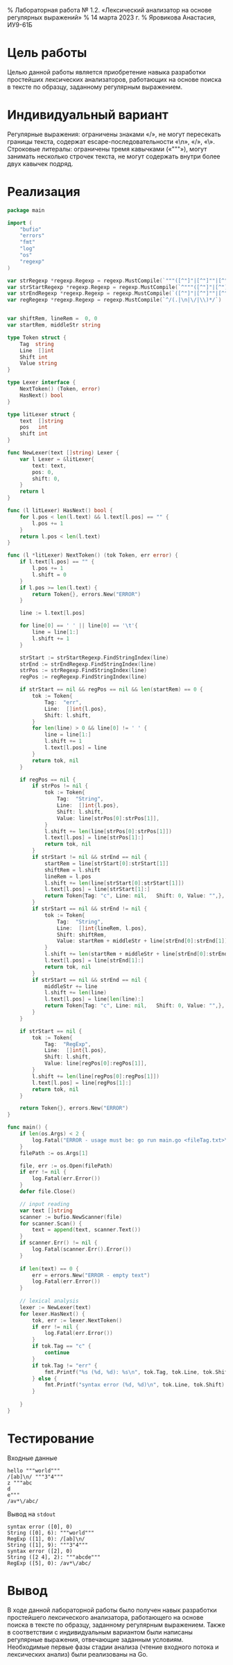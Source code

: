 % Лабораторная работа № 1.2. «Лексический анализатор
  на основе регулярных выражений»
% 14 марта 2023 г.
% Яровикова Анастасия, ИУ9-61Б

# Цель работы
Целью данной работы является приобретение навыка разработки простейших лексических анализаторов, работающих 
на основе поиска в тексте по образцу, заданному регулярным выражением.

# Индивидуальный вариант
Регулярные выражения: ограничены знаками «/», не могут пересекать границы текста, содержат
escape-последовательности «\n», «\/», «\\». Строковые литералы: ограничены тремя кавычками («"""»), могут 
занимать несколько строчек текста, не могут содержать внутри более двух 
кавычек подряд.

# Реализация

```go
package main

import (
	"bufio"
	"errors"
	"fmt"
	"log"
	"os"
	"regexp"
)

var strRegexp *regexp.Regexp = regexp.MustCompile(`"""([^"]"|[^"]""|[^"]|\r\n|\n|\r)*"""`)
var strStartRegexp *regexp.Regexp = regexp.MustCompile(`^"""([^"]"|[^"]""|[^"]|\r\n|\n|\r)*`)
var strEndRegexp *regexp.Regexp = regexp.MustCompile(`([^"]"|[^"]""|[^"]|\r\n|\n|\r)*"""$`)
var regRegexp *regexp.Regexp = regexp.MustCompile(`^/(.|\n|\/|\\)*/`)


var shiftRem, lineRem =  0, 0
var startRem, middleStr string

type Token struct {
	Tag  string
	Line  []int
	Shift int
	Value string
}

type Lexer interface {
	NextToken() (Token, error)
	HasNext() bool
}

type litLexer struct {
	text  []string
	pos   int
	shift int
}

func NewLexer(text []string) Lexer {
	var l Lexer = &litLexer{
		text: text,
		pos: 0,
		shift: 0,
	}
	return l
}

func (l litLexer) HasNext() bool {
	for l.pos < len(l.text) && l.text[l.pos] == "" {
		l.pos += 1
	}
	return l.pos < len(l.text)
}

func (l *litLexer) NextToken() (tok Token, err error) {
	if l.text[l.pos] == "" {
		l.pos += 1
		l.shift = 0
	}
	if l.pos >= len(l.text) {
		return Token{}, errors.New("ERROR")
	}

	line := l.text[l.pos]

	for line[0] == ' ' || line[0] == '\t'{
		line = line[1:]
		l.shift += 1
	}

	strStart := strStartRegexp.FindStringIndex(line)
	strEnd := strEndRegexp.FindStringIndex(line)
	strPos := strRegexp.FindStringIndex(line)
	regPos := regRegexp.FindStringIndex(line)

	if strStart == nil && regPos == nil && len(startRem) == 0 {
		tok := Token{
			Tag:  "err",
			Line:  []int{l.pos},
			Shift: l.shift,
		}
		for len(line) > 0 && line[0] != ' ' {
			line = line[1:]
			l.shift += 1
			l.text[l.pos] = line
		}
		return tok, nil
	}

	if regPos == nil {
		if strPos != nil {
			tok := Token{
				Tag:  "String",
				Line:  []int{l.pos},
				Shift: l.shift,
				Value: line[strPos[0]:strPos[1]],
			}
			l.shift += len(line[strPos[0]:strPos[1]])
			l.text[l.pos] = line[strPos[1]:]
			return tok, nil
		}
		if strStart != nil && strEnd == nil {
			startRem = line[strStart[0]:strStart[1]]
			shiftRem = l.shift
			lineRem = l.pos	
			l.shift += len(line[strStart[0]:strStart[1]])
			l.text[l.pos] = line[strStart[1]:]
			return Token{Tag: "c", Line: nil,	Shift: 0, Value: "",}, nil
		}
		if strStart == nil && strEnd != nil {
			tok := Token{
				Tag:  "String",
				Line:  []int{lineRem, l.pos},
				Shift: shiftRem,
				Value: startRem + middleStr + line[strEnd[0]:strEnd[1]],
			}
			l.shift += len(startRem + middleStr + line[strEnd[0]:strEnd[1]])
			l.text[l.pos] = line[strEnd[1]:]
			return tok, nil
		}
		if strStart == nil && strEnd == nil {
			middleStr += line
			l.shift += len(line)
			l.text[l.pos] = line[len(line):]
			return Token{Tag: "c", Line: nil,	Shift: 0, Value: "",}, nil
		}
	}

	if strStart == nil {
		tok := Token{
			Tag:  "RegExp",
			Line:  []int{l.pos},
			Shift: l.shift,
			Value: line[regPos[0]:regPos[1]],
		}
		l.shift += len(line[regPos[0]:regPos[1]])
		l.text[l.pos] = line[regPos[1]:]
		return tok, nil
	}

	return Token{}, errors.New("ERROR")
}

func main() {
	if len(os.Args) < 2 {
		log.Fatal("ERROR - usage must be: go run main.go <fileTag.txt>\n")
	}
	filePath := os.Args[1]

	file, err := os.Open(filePath)
	if err != nil {
		log.Fatal(err.Error())
	}
	defer file.Close()

	// input reading
	var text []string
	scanner := bufio.NewScanner(file)
	for scanner.Scan() {
		text = append(text, scanner.Text())
	}
	if scanner.Err() != nil {
		log.Fatal(scanner.Err().Error())
	}
	
	if len(text) == 0 {
		err = errors.New("ERROR - empty text")
		log.Fatal(err.Error())
	}
	
	// lexical analysis
	lexer := NewLexer(text)
	for lexer.HasNext() {
		tok, err := lexer.NextToken()
		if err != nil {
			log.Fatal(err.Error())
		}
		if tok.Tag == "c" {
			continue
		}
		if tok.Tag != "err" {
			fmt.Printf("%s (%d, %d): %s\n", tok.Tag, tok.Line, tok.Shift, tok.Value)
		} else {
			fmt.Printf("syntax error (%d, %d)\n", tok.Line, tok.Shift)
		}
		
	}
}
```

# Тестирование

Входные данные

```
hello """world"""
/[ab]\n/ """3"4"""
z """abc
d
e"""
/av*\/abc/
```

Вывод на `stdout` 

```
syntax error ([0], 0)
String ([0], 6): """world"""
RegExp ([1], 0): /[ab]\n/
String ([1], 9): """3"4"""
syntax error ([2], 0)
String ([2 4], 2): """abcde"""
RegExp ([5], 0): /av*\/abc/
```

# Вывод
В ходе данной лабораторной работы было получен навык разработки простейшего лексического анализатора, 
работающего на основе поиска в тексте по образцу, заданному регулярным выражением. Также в  соответствии с 
индивидуальным вариантом были написаны регулярные выражения, отвечающие 
заданным условиям. 
Необходимые первые фазы стадии анализа (чтение входного потока и лексических анализ) были реализованы на Go.
